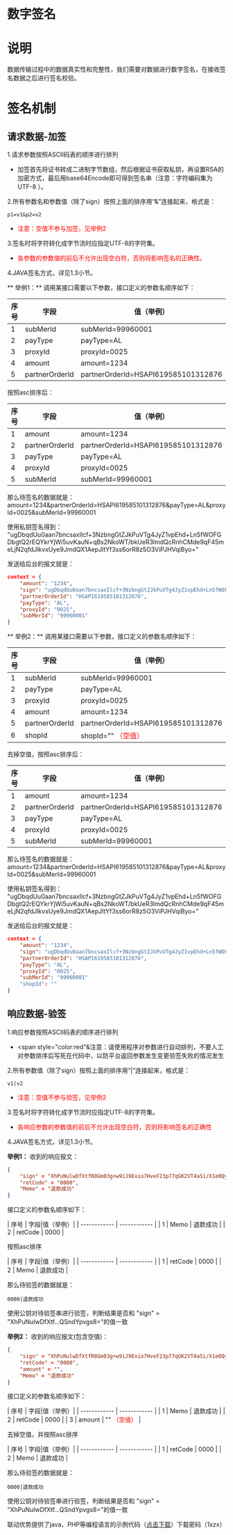 # 数字签名
# 说明
数据传输过程中的数据真实性和完整性，我们需要对数据进行数字签名，在接收签名数据之后进行签名校验。
# 签名机制
## 请求数据-加签
1.请求参数按照ASCII码表的顺序进行排列
- 加签首先将证书转成二进制字节数组，然后根据证书获取私钥，再设置RSA的加密方式，最后用base64Encode即可得到签名串（注意：字符编码集为UTF-8 ）。

2.所有参数名和参数值（除了sign）按照上面的排序用“&amp;”连接起来，格式是：

`p1=v1&p2=v2`
-  <span style="color:red">注意：空值不参与加签，见举例2</span>

3.签名时将字符转化成字节流时应指定UTF-8的字符集。
-  <span style="color:red">各参数的参数值的前后不允许出现空白符，否则将影响签名的正确性。</span>

4.JAVA签名方式，详见1.3小节。

** 举例1：**
调用某接口需要以下参数，接口定义的参数名顺序如下：

|序号|  字段 |值（举例）|
|------| ------------ |----|
|1|subMerId                  | subMerId=99960001   |
|2|payType                   |  payType=AL|  
|3|proxyId                   |proxyId=0025|   
|4|amount                    |  amount=1234|  
|5|partnerOrderId|partnerOrderId=HSAPI619585101312876|

按照asc排序后：

|序号|  字段 |值（举例）|
|------| ------------ |----|
|1|amount                    |  amount=1234|  
|2|partnerOrderId|partnerOrderId=HSAPI619585101312876|
|3|payType                   |  payType=AL|  
|4|proxyId                   |proxyId=0025|   
|5|subMerId                  | subMerId=99960001   |
那么待签名的数据就是：
amount=1234&amp;partnerOrderId=HSAPI619585101312876&amp;payType=AL&amp;proxyId=0025&amp;subMerId=99960001

使用私钥签名得到：
"ugDbqdUu0aan7bncsaxIlcf+3NzbngGtZJkPuVTg4JyZ1vpEhd+Ln5fWOFGDbgtQ2rEQYkrYjWi5uvKauN+qBs2NkoWT/bkUeR3lmdQcRnhCMde9qF45meLjN2qfdJlkvxUye9JmdQX1AepJltYf3ss6orR8z5O3ViPJHVqiByo="

发送给后台的报文就是：
```json
context = {
	"amount": "1234",
	"sign": "ugDbqdUu0aan7bncsaxIlcf+3NzbngGtZJkPuVTg4JyZ1vpEhd+Ln5fWOFGDbgtQ2rEQYkrYjWi5uvKauN+qBs2NkoWT/bkUeR3lmdQcRnhCMde9qF45meLjN2qfdJlkvxUye9JmdQX1AepJltYf3ss6orR8z5O3ViPJHVqiByo=",
	"partnerOrderId": "HSAPI619585101312876",
	"payType": "AL",
	"proxyId": "0025",
	"subMerId": "99960001"
}
```

** 举例2：**
调用某接口需要以下参数，接口定义的参数名顺序如下：

|序号|  字段 |值（举例）|
|------| ------------ |----|
|1|subMerId                  | subMerId=99960001   |
|2|payType                   |  payType=AL|  
|3|proxyId                   |proxyId=0025|   
|4|amount                    |  amount=1234|  
|5|partnerOrderId|partnerOrderId=HSAPI619585101312876|
|6|shopId|shopId="" <span style="color:red">（空值）</span>|

去掉空值，按照asc排序后：

|序号|  字段 |值（举例）|
|------| ------------ |----|
|1|amount                    |  amount=1234|  
|2|partnerOrderId|partnerOrderId=HSAPI619585101312876|
|3|payType                   |  payType=AL|  
|4|proxyId                   |proxyId=0025|   
|5|subMerId                  | subMerId=99960001   |
那么待签名的数据就是：
amount=1234&amp;partnerOrderId=HSAPI619585101312876&amp;payType=AL&amp;proxyId=0025&amp;subMerId=99960001

使用私钥签名得到：
"ugDbqdUu0aan7bncsaxIlcf+3NzbngGtZJkPuVTg4JyZ1vpEhd+Ln5fWOFGDbgtQ2rEQYkrYjWi5uvKauN+qBs2NkoWT/bkUeR3lmdQcRnhCMde9qF45meLjN2qfdJlkvxUye9JmdQX1AepJltYf3ss6orR8z5O3ViPJHVqiByo="

发送给后台的报文就是：
```json
context = {
	"amount": "1234",
	"sign": "ugDbqdUu0aan7bncsaxIlcf+3NzbngGtZJkPuVTg4JyZ1vpEhd+Ln5fWOFGDbgtQ2rEQYkrYjWi5uvKauN+qBs2NkoWT/bkUeR3lmdQcRnhCMde9qF45meLjN2qfdJlkvxUye9JmdQX1AepJltYf3ss6orR8z5O3ViPJHVqiByo=",
	"partnerOrderId": "HSAPI619585101312876",
	"payType": "AL",
	"proxyId": "0025",
	"subMerId": "99960001"
	"shopId": ""
}
```

## 响应数据-验签
1.响应参数按照ASCII码表的顺序进行排列
- <span style="color:red"&注意：请使用程序对参数进行自动排列，不要人工对参数排序后写死在代码中，以防平台返回参数发生变更验签失败的情况发生</span>

2.所有参数值（除了sign）按照上面的排序用“|”连接起来，格式是：

`v1|v2`
-  <span style="color:red">注意：空值不参与验签，见举例2</span>

3.签名时将字符转化成字节流时应指定UTF-8的字符集。
- <span style="color:red">各响应参数的参数值的前后不允许出现空白符，否则将影响签名的正确性</span>

4.JAVA签名方式，详见1.3小节。

**举例1：**
收到的响应报文：
```json
{
	"sign" = "XhPuNulwDfXtfR8Gm03g+w9iJ9Exio7HveF23p77qGK2VT4aSi/X1e0QyixFkzEmZkmqPLjncjI/S40D+tx74/gHn9ExhWUt096k/JS6VLO5yFO/am2oJLL8AdhOuwrh/FqTkKZyaSyo0oDnUvqdmP0Z7dBAf6g2CQSndYpvgs8=",
	"retCode" = "0000",
	"Memo" = "退款成功"
}

```
接口定义的参数名顺序如下：

| 序号  |   字段|值（举例）|
| ------------ | ------------ |
| 1  |  Memo |  退款成功   |
| 2  |  retCode | 0000 |


按照asc排序

| 序号  |   字段|值（举例）|
| ------------ | ------------ |
| 1  |  retCode | 0000 |
| 2  |  Memo |  退款成功   |

那么待验签的数据就是：

`0000|退款成功`

使用公钥对待验签串进行验签，判断结果是否和
"sign" = "XhPuNulwDfXtf...QSndYpvgs8="的值一致


**举例2：**
收到的响应报文(包含空值)：
```json
{
	"sign" = "XhPuNulwDfXtfR8Gm03g+w9iJ9Exio7HveF23p77qGK2VT4aSi/X1e0QyixFkzEmZkmqPLjncjI/S40D+tx74/gHn9ExhWUt096k/JS6VLO5yFO/am2oJLL8AdhOuwrh/FqTkKZyaSyo0oDnUvqdmP0Z7dBAf6g2CQSndYpvgs8=",
	"retCode" = "0000",
	"amount" = "",
	"Memo" = "退款成功"
}

```
接口定义的参数名顺序如下：

| 序号  |   字段|值（举例）|
| ------------ | ------------ |
| 1  |  Memo |  退款成功   |
| 2  |  retCode | 0000 |
| 3  |  amount | "" <span style="color:red">（空值）</span> |


去掉空值，并按照asc排序

| 序号  |   字段|值（举例）|
| ------------ | ------------ |
| 1  |  retCode | 0000 |
| 2  |  Memo |  退款成功   |

那么待验签的数据就是：

`0000|退款成功`

使用公钥对待验签串进行验签，判断结果是否和
"sign" = "XhPuNulwDfXtf...QSndYpvgs8="的值一致

联动优势提供了java、PHP等编程语言的示例代码（[点击下载][点击下载]）下载密码（1xzx）


[点击下载]: https://pan.baidu.com/s/1nOhp6phwvNuoqF0WfRrBPQ "点击下载"